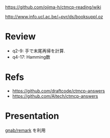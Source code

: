 https://github.com/ojima-h/ctmcp-reading/wiki

http://www.info.ucl.ac.be/~pvr/ds/booksuppl.oz


Review
========================

* q2-9: 手で末尾再帰を計算.
* q4-17: Hamming数


Refs
========================

* https://github.com/draftcode/ctmcp-answers
* https://github.com/Altech/ctmcp-answers


Presentation
=======================

[gnab/remark](https://github.com/gnab/remark) を利用

